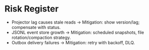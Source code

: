 # Risk Register
- Projector lag causes stale reads → Mitigation: show version/lag; compensate with status.
- JSONL event store growth → Mitigation: scheduled snapshots, file rotation/compaction strategy.
- Outbox delivery failures → Mitigation: retry with backoff, DLQ.
